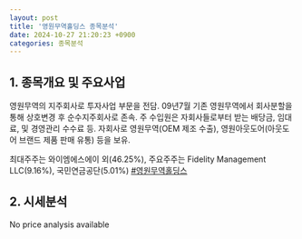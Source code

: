 ```yaml
---
layout: post
title: '영원무역홀딩스 종목분석'
date: 2024-10-27 21:20:23 +0900
categories: 종목분석
---
```


## 1. 종목개요 및 주요사업

영원무역의 지주회사로 투자사업 부문을 전담. 09년7월 기존 영원무역에서 회사분할을 통해 상호변경 후 순수지주회사로 존속. 주 수입원은 자회사들로부터 받는 배당금, 임대료, 및 경영관리 수수료 등. 자회사로 영원무역(OEM 제조 수출), 영원아웃도어(아웃도어 브랜드 제품 판매 유통) 등을 보유. 

최대주주는 와이엠에스에이 외(46.25%), 주요주주는 Fidelity Management LLC(9.16%), 국민연금공단(5.01%)
[#영원무역홀딩스](#)

## 2. 시세분석

No price analysis available
